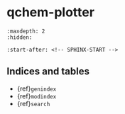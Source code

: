 # qchem-plotter

```{toctree}
:maxdepth: 2
:hidden:

```

```{include} ../README.md
:start-after: <!-- SPHINX-START -->
```

## Indices and tables

- {ref}`genindex`
- {ref}`modindex`
- {ref}`search`
